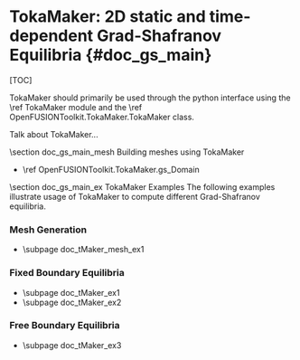 TokaMaker: 2D static and time-dependent Grad-Shafranov Equilibria     {#doc_gs_main}
================

[TOC]

TokaMaker should primarily be used through the python interface using the \ref TokaMaker module and the
\ref OpenFUSIONToolkit.TokaMaker.TokaMaker class.

Talk about TokaMaker...

\section doc_gs_main_mesh Building meshes using TokaMaker

 - \ref OpenFUSIONToolkit.TokaMaker.gs_Domain

\section doc_gs_main_ex TokaMaker Examples
The following examples illustrate usage of TokaMaker to compute different Grad-Shafranov equilibria. 

### Mesh Generation
 - \subpage doc_tMaker_mesh_ex1

### Fixed Boundary Equilibria
 - \subpage doc_tMaker_ex1
 - \subpage doc_tMaker_ex2

### Free Boundary Equilibria
 - \subpage doc_tMaker_ex3